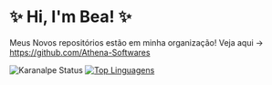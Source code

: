 # ✨ Hi, I'm Bea! ✨
Meus Novos repositórios estão em minha organização! Veja aqui -> https://github.com/Athena-Softwares


![Karanalpe Status](https://github-readme-stats.vercel.app/api?username=Bxzatto&show_icons=true)
[![Top Linguagens](https://github-readme-stats.vercel.app/api/top-langs/?username=Bxzatto&layout=compact)](https://github.com/anuraghazra/github-readme-stats)
<!--
**Bxzatto/Bxzatto** is a ✨ _special_ ✨ repository because its `README.md` (this file) appears on your GitHub profile.

Here are some ideas to get you started:

- 🔭 I’m currently working on ...
- 🌱 I’m currently learning ...
- 👯 I’m looking to collaborate on ...
- 🤔 I’m looking for help with ...
- 💬 Ask me about ...
- 📫 How to reach me: ...
- 😄 Pronouns: ...
- ⚡ Fun fact: ...
-->
